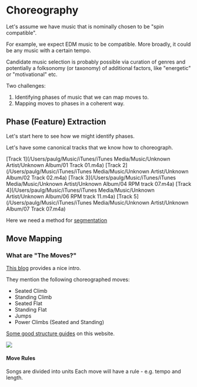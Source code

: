 # Choreography

Let's assume we have music that is nominally chosen to be "spin compatible".

For example, we expect EDM music to be compatible. More broadly, it could be
any music with a certain tempo.

Candidate music selection is probably possible via curation of genres and potentially a folksonomy (or taxonomy) of
additional factors, like "energetic" or "motivational" etc.

Two challenges:

1. Identifying phases of music that we can map moves to.
2. Mapping moves to phases in a coherent way.

## Phase (Feature) Extraction

Let's start here to see how we might identify phases.

Let's have some canonical tracks that we know how to choreograph.

[Track 1](/Users/paulg/Music/iTunes/iTunes Media/Music/Unknown Artist/Unknown Album/01 Track 01.m4a)
[Track 2](/Users/paulg/Music/iTunes/iTunes Media/Music/Unknown Artist/Unknown Album/02 Track 02.m4a)
[Track 3](/Users/paulg/Music/iTunes/iTunes Media/Music/Unknown Artist/Unknown Album/04 RPM track 07.m4a)
[Track 4](/Users/paulg/Music/iTunes/iTunes Media/Music/Unknown Artist/Unknown Album/06 RPM track 11.m4a)
[Track 5](/Users/paulg/Music/iTunes/iTunes Media/Music/Unknown Artist/Unknown Album/07 Track 07.m4a)

Here we need a method for [segmentation](segmentation.md)

## Move Mapping

### What are "The Moves?"

[This blog](https://indoorcyclingteachingideas.com/blogs/instructors/the-instructors-guide-to-choreographing-your-indoor-cycling-classes) provides a nice intro.

They mention the following choreographed moves:

- Seated Climb
- Standing Climb
- Seated Flat
- Standing Flat
- Jumps
- Power Climbs (Seated and Standing)

[Some good structure guides](http://www.fitnessnetwork.com.au/resources-library/indoor-cycling-choreography-movement-over-music) on this website.

![](http://www.fitnessnetwork.com.au/resource-library/cyclingmusic2.png)

#### Move Rules

Songs are divided into units
Each move will have a rule - e.g. tempo and length.